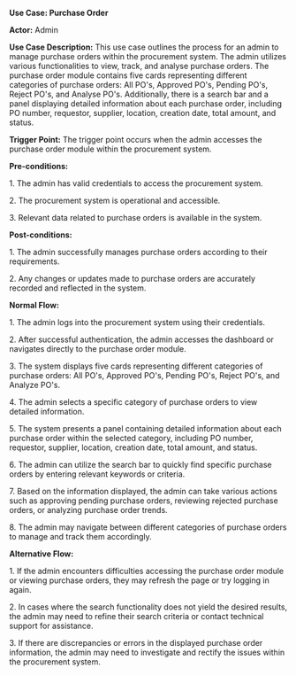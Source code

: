 ﻿**Use Case: Purchase Order** 

**Actor:** Admin

**Use Case Description:** This use case outlines the process for an admin to manage purchase orders within the procurement system. The admin utilizes various functionalities to view, track, and analyse purchase orders. The purchase order module contains five cards representing different categories of purchase orders: All PO's, Approved PO's, Pending PO's, Reject PO's, and Analyse PO's. Additionally, there is a search bar and a panel displaying detailed information about each purchase order, including PO number, requestor, supplier, location, creation date, total amount, and status.

**Trigger Point:** The trigger point occurs when the admin accesses the purchase order module within the procurement system.

**Pre-conditions:**

1\. The admin has valid credentials to access the procurement system.

2\. The procurement system is operational and accessible.

3\. Relevant data related to purchase orders is available in the system.

**Post-conditions:**

1\. The admin successfully manages purchase orders according to their requirements.

2\. Any changes or updates made to purchase orders are accurately recorded and reflected in the system.

**Normal Flow:**

1\. The admin logs into the procurement system using their credentials.

2\. After successful authentication, the admin accesses the dashboard or navigates directly to the purchase order module.

3\. The system displays five cards representing different categories of purchase orders: All PO's, Approved PO's, Pending PO's, Reject PO's, and Analyze PO's.

4\. The admin selects a specific category of purchase orders to view detailed information.

5\. The system presents a panel containing detailed information about each purchase order within the selected category, including PO number, requestor, supplier, location, creation date, total amount, and status.

6\. The admin can utilize the search bar to quickly find specific purchase orders by entering relevant keywords or criteria.

7\. Based on the information displayed, the admin can take various actions such as approving pending purchase orders, reviewing rejected purchase orders, or analyzing purchase order trends.

8\. The admin may navigate between different categories of purchase orders to manage and track them accordingly.

**Alternative Flow:**

1\. If the admin encounters difficulties accessing the purchase order module or viewing purchase orders, they may refresh the page or try logging in again.

2\. In cases where the search functionality does not yield the desired results, the admin may need to refine their search criteria or contact technical support for assistance.

3\. If there are discrepancies or errors in the displayed purchase order information, the admin may need to investigate and rectify the issues within the procurement system.
